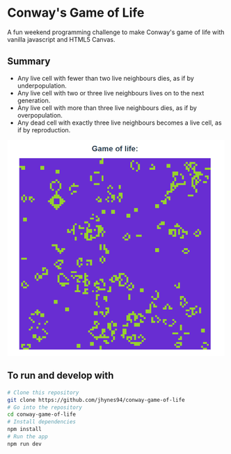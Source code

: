 # Conway's Game of Life
A fun weekend programming challenge to make Conway's game of life with vanilla javascript and HTML5 Canvas.

## Summary
* Any live cell with fewer than two live neighbours dies, as if by underpopulation.
* Any live cell with two or three live neighbours lives on to the next generation.
* Any live cell with more than three live neighbours dies, as if by overpopulation.
* Any dead cell with exactly three live neighbours becomes a live cell, as if by reproduction.

<img src="GameOfLife.PNG" width="500">

## To run and develop with

```bash
# Clone this repository
git clone https://github.com/jhynes94/conway-game-of-life
# Go into the repository
cd conway-game-of-life
# Install dependencies
npm install
# Run the app
npm run dev
```